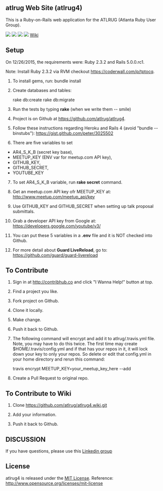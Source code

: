 ## atlrug Web Site (atlrug4)

This is a Ruby-on-Rails web application for the ATLRUG (Atlanta Ruby User Group).

[<img src="https://codeclimate.com/github/atlrug/atlrug4.png" />]([https://codeclimate.com/github/atlrug/atlrug4)
[<img src="https://gemnasium.com/atlrug/atlrug4.png?travis" />](https://gemnasium.com/atlrug/atlrug4.png?travis)
[<img src="https://travis-ci.org/atlrug/atlrug4.png" />](https://travis-ci.org/atlrug/atlrug4.png)
[<img src="https://www.herokucdn.com/deploy/button.png" />](https://heroku.com/deploy)
[Wiki](https://github.com/atlrug/atlrug4/wiki)

## Setup

On 12/26/2015, the requirements were: Ruby 2.3.2 and Rails 5.0.0.rc1.

Note: Install Ruby 2.3.2 via RVM checkout https://coderwall.com/p/tptocq.

1. To install gems, run:
    bundle install

2. Create databases and tables:

    rake db:create
    rake db:migrate

3. Run the tests by typing <b>rake</b> (when we write them -- smile)

4. Project is on Github at https://github.com/atlrug/atlrug4.

5. Follow these instructions regarding Heroku and Rails 4 (avoid "bundle --binstubs"): https://gist.github.com/peter/3025502

6. There are five variables to set
  * AR4_S_K_B (secret key base),
  * MEETUP_KEY (ENV var for meetup.com API key),
  * GITHUB_KEY,
  * GITHUB_SECRET,
  * YOUTUBE_KEY

7. To set AR4_S_K_B variable, run **rake secret** command.

8. Get an meetup.com API key ofr MEETUP_KEY at: http://www.meetup.com/meetup_api/key

9. Use GITHUB_KEY and GITHUB_SECRET when setting up talk proposal submittals.

10. Grab a developer API key from Google at: https://developers.google.com/youtube/v3/

11. You can put these 5 variables in a **.env** file and it is NOT checked into Github.

12. For more detail about <b>Guard LiveReload</b>, go to: https://github.com/guard/guard-livereload

## To Contribute

1. Sign in at http://contribhub.co and click "I Wanna Help!" button at top.

2. Find a project you like.

3. Fork project on Github.

4. Clone it locally.

5. Make change.

6. Push it back to Github.

7. The following command will encrypt and add it to atlrug/.travis.yml file. Note, you may have to do this twice. The first time may create $HOME/.travis/config.yml and if that has your repos in it, it will lock down your key to only your repos. So delete or edit that config.yml in your home directory and rerun this command:

    travis encrypt MEETUP_KEY=your_meetup_key_here --add

8. Create a Pull Request to original repo.

## To Contribute to Wiki

1. Clone https://github.com/atlrug/atlrug4.wiki.git

2. Add your information.

3. Push it back to Github.

## DISCUSSION

If you have questions, please use this [Linkedin group](http://www.linkedin.com/groups/Atlanta-Ruby-Users-Group-106945/about)

## License

atlrug4 is released under the [MIT License](MIT-LICENSE.txt).
Reference: http://www.opensource.org/licenses/mit-license
